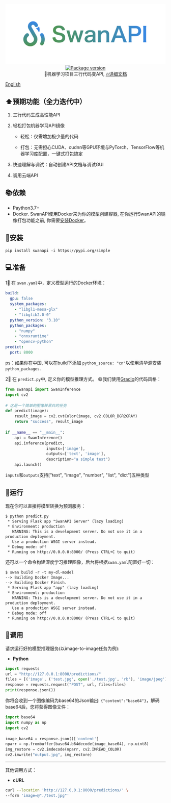 <div align="center">
<img src="assets/logo.png" width="600">
</div>

<div align="center">
  <a href="https://pypi.org/project/swanapi" target="_blank">
    <img src="https://img.shields.io/pypi/v/swanapi?color=%2334D058&label=pypi%20package" alt="Package version"></a>
</div>
<div align="center">
    🤖️机器学习项目三行代码变API, <a href="https://github.com/BlackSwanXDU/SwanAPI/wiki/How-to-Work" target="_blank">🔥详细文档</a><br>
</div>

 [English](README_EN.md)

## ⬆️预期功能（全力迭代中）

1. 三行代码生成高性能API

2. 轻松打包机器学习API镜像

   - 轻松：仅需增加极少量的代码

   - 打包：无需担心CUDA、cudnn等GPU环境与PyTorch、TensorFlow等机器学习库配置，一键式打包搞定

3. 快速理解与调试：自动创建API文档与调试GUI

4. 调用云端API



## 📚依赖

- Paython3.7+
- Docker. SwanAPI使用Docker来为你的模型创建容器, 在你运行SwanAPI的镜像打包功能之前, 你需要[安装Docker](https://docs.docker.com/get-docker/)。



## 🔧安装

```
pip install swanapi -i https://pypi.org/simple
```



## 💻准备

1⃣️ 在 `swan.yaml`中，定义模型运行的Docker环境：

```yaml
build:
  gpu: false
  system_packages:
    - "libgl1-mesa-glx"
    - "libglib2.0-0"
  python_version: "3.10"
  python_packages:
    - "numpy"
    - "onnxruntime"
    - "opencv-python"
predict:
  port: 8000
```

ps：如果你在中国, 可以在build下添加 `python_source: "cn"`以使用清华源安装 `python_packages`.



2⃣️ 在 `predict.py`中, 定义你的模型推理方式。 😄我们使用[Gradio](https://github.com/gradio-app/gradio)的代码风格：

```python
from swanapi import SwanInference
import cv2

# 这是一个简单的图像转黑白的任务
def predict(image):
    result_image = cv2.cvtColor(image, cv2.COLOR_BGR2GRAY)
    return "success", result_image

if __name__ == "__main__":
    api = SwanInference()
    api.inference(predict,
                  inputs=['image'],
                  outputs=['text', 'image'],
                  description="a simple test")
    api.launch()
```

`inputs`和`outputs`支持["text", "image", "number", "list", "dict"]五种类型



## 🚀运行

现在你可以直接将模型转换为预测服务：

```console
$ python predict.py
 * Serving Flask app "SwanAPI Server" (lazy loading)
 * Environment: production
   WARNING: This is a development server. Do not use it in a production deployment.
   Use a production WSGI server instead.
 * Debug mode: off
 * Running on http://0.0.0.0:8000/ (Press CTRL+C to quit)
```

还可以一个命令构建深度学习推理图像，后台将根据`swan.yaml`配置好一切：

```console
$ swan build -r -t my-dl-model
--> Building Docker Image...
--> Building Docker Finish.
 * Serving Flask app "app" (lazy loading)
 * Environment: production
   WARNING: This is a development server. Do not use it in a production deployment.
   Use a production WSGI server instead.
 * Debug mode: off
 * Running on http://0.0.0.0:8000/ (Press CTRL+C to quit)
```



## 🚢调用

请求运行好的模型推理服务(以image-to-image任务为例):

- **Python**

```python
import requests
url = "http://127.0.0.1:8000/predictions/"
files = [('image', ('test.jpg', open('./test.jpg', 'rb'), 'image/jpeg'))]
response = requests.request("POST", url, files=files)
print(response.json())
```

你将会收到一个图像编码为base64的Json输出: `{"content":"base64"}`，解码base64后，您将获得图像文件：

```python
import base64
import numpy as np
import cv2

image_base64 = response.json()['content']
nparr = np.frombuffer(base64.b64decode(image_base64), np.uint8)
img_restore = cv2.imdecode(nparr, cv2.IMREAD_COLOR)
cv2.imwrite("output.jpg", img_restore)
```

---

其他调用方式：

- **cURL**

```bash
curl --location 'http://127.0.0.1:8000/predictions/' \
--form 'image=@"./test.jpg"'
```
